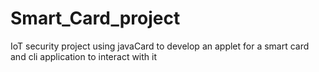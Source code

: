 # Smart_Card_project
IoT  security project using javaCard to develop an applet for a smart card and cli application to interact with it 
